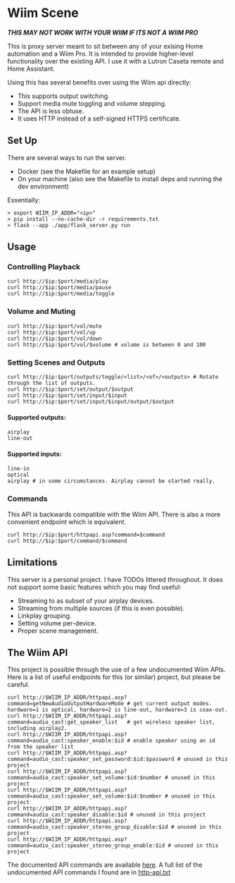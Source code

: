 # Wiim Scene

***THIS MAY NOT WORK WITH YOUR WIIM IF ITS NOT A WIIM PRO***

This is proxy server meant to sit between any of your exising Home automation and a Wiim Pro. It is intended to provide higher-level functionality over the existing API. I use it with a Lutron Caseta remote and Home Assistant.


Using this has several benefits over using the Wiim api directly:
- This supports output switching.
- Support media mute toggling and volume stepping.
- The API is less obtuse.
- It uses HTTP instead of a self-signed HTTPS certificate. 


## Set Up 

There are several ways to run the server. 
- Docker (see the Makefile for an example setup)
- On your machine (also see the Makefile to install deps and running the dev environment)

Essentially:
```
> export WIIM_IP_ADDR="<ip>"
> pip install --no-cache-dir -r requirements.txt
> flask --app ./app/flask_server.py run 
```


## Usage

### Controlling Playback
```
curl http://$ip:$port/media/play
curl http://$ip:$port/media/pause
curl http://$ip:$port/media/toggle
```

### Volume and Muting
```
curl http://$ip:$port/vol/mute
curl http://$ip:$port/vol/up
curl http://$ip:$port/vol/down
curl http://$ip:$port/vol/$volume # volume is between 0 and 100
```

### Setting Scenes and Outputs
```
curl http://$ip:$port/outputs/toggle/<list>/<of>/<outputs> # Rotate through the list of outputs.
curl http://$ip:$port/set/output/$output
curl http://$ip:$port/set/input/$input
curl http://$ip:$port/set/input/$input/output/$output
```

#### Supported outputs:
```
airplay
line-out
```

#### Supported inputs:
```
line-in
optical
airplay # in some circumstances. Airplay cannot be started really.
```

### Commands
This API is backwards compatible with the Wiim API. There is also a more convenient endpoint which is equivalent.

```
curl http://$ip:$port/httpapi.asp?command=$command
curl http://$ip:$port/command/$command
```


## Limitations
This server is a personal project. I have TODOs littered throughout. It does not support some basic features which you may find useful:
- Streaming to as subset of your airplay devices.
- Streaming from multiple sources (if this is even possible).
- Linkplay grouping.
- Setting volume per-device.
- Proper scene management.

## The Wiim API
This project is possible through the use of a few undocumented Wiim APIs. Here is a list of useful endpoints for this (or similar) project, but please be careful.

```
curl http://$WIIM_IP_ADDR/httpapi.asp?command=getNewAudioOutputHardwareMode # get current output modes. hardware=1 is optical, hardware=2 is line-out, hardware=3 is coax-out.
curl http://$WIIM_IP_ADDR/httpapi.asp?command=audio_cast:get_speaker_list   # get wireless speaker list, including airplay2.
curl http://$WIIM_IP_ADDR/httpapi.asp?command=audio_cast:speaker_enable:$id # enable speaker using an id from the speaker list
curl http://$WIIM_IP_ADDR/httpapi.asp?command=audio_cast:speaker_set_password:$id:$password # unused in this project
curl http://$WIIM_IP_ADDR/httpapi.asp?command=audio_cast:speaker_set_volume:$id:$number # unused in this project
curl http://$WIIM_IP_ADDR/httpapi.asp?command=audio_cast:speaker_set_volume:$id:$number # unused in this project
curl http://$WIIM_IP_ADDR/httpapi.asp?command=audio_cast:speaker_disable:$id # unused in this project
curl http://$WIIM_IP_ADDR/httpapi.asp?command=audio_cast:speaker_stereo_group_disable:$id # unused in this project
curl http://$WIIM_IP_ADDR/httpapi.asp?command=audio_cast:speaker_stereo_group_enable:$id # unused in this project

```

The documented API commands are available [here](https://www.wiimhome.com/pdf/HTTP%20API%20for%20WiiM%20Mini.pdf). A full list of the undocumented API commands I found are in [http-api.txt](./http-api.txt)


